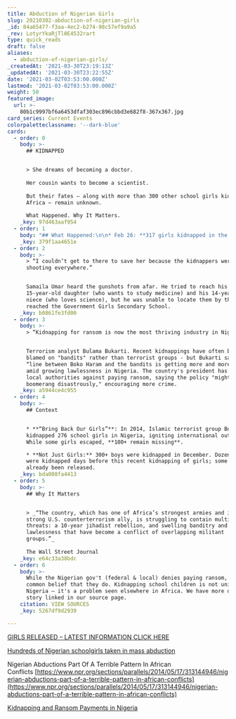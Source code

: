 ```yaml
---
title: Abduction of Nigerian Girls
slug: 20210302-abduction-of-nigerian-girls
_id: 84a65477-f3aa-4ec2-b274-98c57ef9a9a5
_rev: LotyrYkaRjTl0E4532rart
type: quick_reads
draft: false
aliases:
  - abduction-of-nigerian-girls/
_createdAt: '2021-03-30T23:19:13Z'
_updatedAt: '2021-03-30T23:22:55Z'
date: '2021-03-02T03:53:00.000Z'
lastmod: '2021-03-02T03:53:00.000Z'
weight: 50
featured_image:
  url: >-
    80b1c9997bf6a6453dfaf303ec896cbbd3e682f8-367x367.jpg
card_series: Current Events
colorpaletteclassname: '--dark-blue'
cards:
  - order: 0
    body: >-
      ## KIDNAPPED


      > She dreams of becoming a doctor.  
        
      Her cousin wants to become a scientist.  
        
      But their fates – along with more than 300 other school girls kidnapped in
      Africa – remain unknown.  
        
      What Happened. Why It Matters.
    _key: 97d463aaf954
  - order: 1
    body: "## What Happened:\n\n* Feb 26: **317 girls kidnapped in the middle of the night** from a boarding school in northern Nigeria. **Kidnappers unknown**\_at this time.\n* Education in Nigeria is a challenge, particularly in the north where Islamic terrorist groups have gained strength.\n* UNICEF cites geography, poverty, “insurgency” and property damage as reasons _“one in every five of the world’s out-of-school children is in Nigeria.”_"
    _key: 379f1aa4651e
  - order: 2
    body: >-
      > “I couldn’t get to there to save her because the kidnappers were
      shooting everywhere.”


      Samaila Umar heard the gunshots from afar. He tried to reach his
      15-year-old daughter (who wants to study medicine) and his 14-year-old
      niece (who loves science), but he was unable to locate them by the time he
      reached the Government Girls Secondary School.
    _key: b0861fe3fd00
  - order: 3
    body: >-
      > “Kidnapping for ransom is now the most thriving industry in Nigeria.”


      Terrorism analyst Bulama Bukarti. Recent kidnappings have often been
      blamed on "bandits" rather than terrorist groups - but Bukarti says the
      “line between Boko Haram and the bandits is getting more and more blurred”
      amid growing lawlessness in Nigeria. The country's president has warned
      local authorities against paying ransom, saying the policy "might
      boomerang disastrously," encouraging more crime.
    _key: a5944ce4c955
  - order: 4
    body: >-
      ## Context


      * **“Bring Back Our Girls”**: In 2014, Islamic terrorist group Boko Haram
      kidnapped 276 school girls in Nigeria, igniting international outrage.
      While some girls escaped, **100+ remain missing**.

      * **Not Just Girls:** 300+ boys were kidnapped in December. Dozens of boys
      were kidnapped days before this recent kidnapping of girls; some have
      already been released.
    _key: bda008fa4413
  - order: 5
    body: >-
      ## Why It Matters


      > _“The country, which has one of Africa’s strongest armies and is a
      strong U.S. counterterrorism ally, is struggling to contain multiple
      threats: a 10-year jihadist rebellion, and swelling banditry and
      lawlessness that have become a conflict of overlapping militant
      groups.”_  
        
      The Wall Street Journal
    _key: e64c33a38bdc
  - order: 6
    body: >-
      While the Nigerian gov't (federal & local) denies paying ransom, it's
      common belief that they do. Kidnapping school children is not unique to
      Nigeria – it's a problem seen elsewhere in Africa. We have more on this
      story linked in our source page.
    citation: VIEW SOURCES
    _key: 5267df9d2939

---
```

[GIRLS RELEASED – LATEST INFORMATION CLICK HERE](https://smarthernews.com/article/15-year-old-farida-lawali-who-was-kidnapped-along-with-hundreds-of-her-classmates-in-nigeria-all-279-were-later-freed-after-several-days-of-captivity/)

[Hundreds of Nigerian schoolgirls taken in mass abduction](https://apnews.com/article/nigeria-hundreds-schoolgirls-mass-kidnap-800cc2a2a1400079bdac710b5b7e2c9f)

Nigerian Abductions Part Of A Terrible Pattern In African Conflicts [https://www.npr.org/sections/parallels/2014/05/17/313144946/nigerian-abductions-part-of-a-terrible-pattern-in-african-conflicts](https://www.npr.org/sections/parallels/2014/05/17/313144946/nigerian-abductions-part-of-a-terrible-pattern-in-african-conflicts)

[Kidnapping and Ransom Payments in Nigeria](https://www.cfr.org/blog/kidnapping-and-ransom-payments-nigeria)
